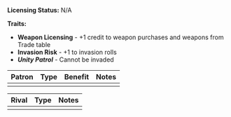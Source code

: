 **Licensing Status:** N/A

**Traits:**
* **Weapon Licensing** - +1 credit to weapon purchases and weapons from Trade table 
* **Invasion Risk** - +1 to invasion rolls 
* ***Unity Patrol*** - Cannot be invaded

| Patron | Type | Benefit | Notes |
| ------ | ---- | ------- | ----- |
|        |      |         |       |

| Rival | Type | Notes |
| ----- | ---- | ----- |
|       |      |       |
